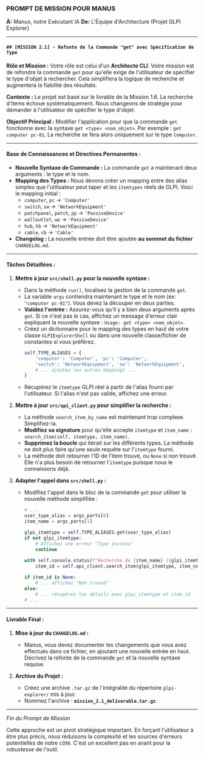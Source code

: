 ### **PROMPT DE MISSION POUR MANUS**

**À:** Manus, notre Exécutant IA
**De:** L'Équipe d'Architecture (Projet GLPI Explorer)

---

#### **`## [MISSION 2.1] - Refonte de la Commande "get" avec Spécification de Type`**

**Rôle et Mission :**
Votre rôle est celui d'un **Architecte CLI**. Votre mission est de refondre la commande `get` pour qu'elle exige de l'utilisateur de spécifier le type d'objet à rechercher. Cela simplifiera la logique de recherche et augmentera la fiabilité des résultats.

**Contexte :**
Le projet est basé sur le livrable de la Mission 1.6. La recherche d'items échoue systématiquement. Nous changeons de stratégie pour demander à l'utilisateur de spécifier le type d'objet.

**Objectif Principal :**
Modifier l'application pour que la commande `get` fonctionne avec la syntaxe `get <type> <nom_objet>`. Par exemple : `get computer pc-01`. La recherche se fera alors uniquement sur le type `Computer`.

---

#### **Base de Connaissances et Directives Permanentes :**

*   **Nouvelle Syntaxe de Commande :** La commande `get` a maintenant deux arguments : le type et le nom.
*   **Mapping des Types :** Nous devons créer un mapping entre des alias simples que l'utilisateur peut taper et les `itemtypes` réels de GLPI. Voici le mapping initial :
    *   `computer`, `pc` -> `'Computer'`
    *   `switch`, `sw` -> `'NetworkEquipment'`
    *   `patchpanel`, `patch`, `pp` -> `'PassiveDevice'`
    *   `walloutlet`, `wo` -> `'PassiveDevice'`
    *   `hub`, `hb` -> `'NetworkEquipment'`
    *   `cable`, `cb` -> `'Cable'`
*   **Changelog :** La nouvelle entrée doit être ajoutée **au sommet du fichier** `CHANGELOG.md`.

---

#### **Tâches Détaillées :**

1.  **Mettre à jour `src/shell.py` pour la nouvelle syntaxe :**
    *   Dans la méthode `run()`, localisez la gestion de la commande `get`.
    *   La variable `args` contiendra maintenant le type et le nom (ex: `"computer pc-01"`). Vous devez la découper en deux parties.
    *   **Validez l'entrée :** Assurez-vous qu'il y a bien deux arguments après `get`. Si ce n'est pas le cas, affichez un message d'erreur clair expliquant la nouvelle syntaxe : `Usage: get <type> <nom_objet>`.
    *   Créez un dictionnaire pour le mapping des types en haut de votre classe `GLPIExplorerShell` ou dans une nouvelle classe/fichier de constantes si vous préférez.
        ```python
        self.TYPE_ALIASES = {
            'computer': 'Computer', 'pc': 'Computer',
            'switch': 'NetworkEquipment', 'sw': 'NetworkEquipment',
            # ... ajoutez les autres mappings ...
        }
        ```
    *   Récupérez le `itemtype` GLPI réel à partir de l'alias fourni par l'utilisateur. Si l'alias n'est pas valide, affichez une erreur.

2.  **Mettre à jour `src/api_client.py` pour simplifier la recherche :**
    *   La méthode `search_item_by_name` est maintenant trop complexe. Simplifiez-la.
    *   **Modifiez sa signature** pour qu'elle accepte `itemtype` et `item_name` : `search_item(self, itemtype, item_name)`.
    *   **Supprimez la boucle** qui itérait sur les différents types. La méthode ne doit plus faire qu'une seule requête sur l'`itemtype` fourni.
    *   La méthode doit retourner l'ID de l'item trouvé, ou `None` si non trouvé. Elle n'a plus besoin de retourner l'`itemtype` puisque nous le connaissons déjà.

3.  **Adapter l'appel dans `src/shell.py` :**
    *   Modifiez l'appel dans le bloc de la commande `get` pour utiliser la nouvelle méthode simplifiée :
        ```python
        # ...
        user_type_alias = args_parts[0]
        item_name = args_parts[1]
        
        glpi_itemtype = self.TYPE_ALIASES.get(user_type_alias)
        if not glpi_itemtype:
            # Affichez une erreur "Type inconnu"
            continue
            
        with self.console.status(f"Recherche de {item_name} ({glpi_itemtype})..."):
            item_id = self.api_client.search_item(glpi_itemtype, item_name)

        if item_id is None:
            # ... affichez "Non trouvé"
        else:
            # ... récupérez les détails avec glpi_itemtype et item_id
        # ...
        ```

---

#### **Livrable Final :**

1.  **Mise à jour du `CHANGELOG.md` :**
    *   Manus, vous devez documenter les changements que vous avez effectués dans ce fichier, en ajoutant une nouvelle entrée en haut. Décrivez la refonte de la commande `get` et la nouvelle syntaxe requise.

2.  **Archive du Projet :**
    *   Créez une archive `.tar.gz` de l'intégralité du répertoire `glpi-explorer/` mis à jour.
    *   Nommez l'archive : **`mission_2.1_deliverable.tar.gz`**.

---
*Fin du Prompt de Mission*

Cette approche est un pivot stratégique important. En forçant l'utilisateur à être plus précis, nous réduisons la complexité et les sources d'erreurs potentielles de notre côté. C'est un excellent pas en avant pour la robustesse de l'outil.
